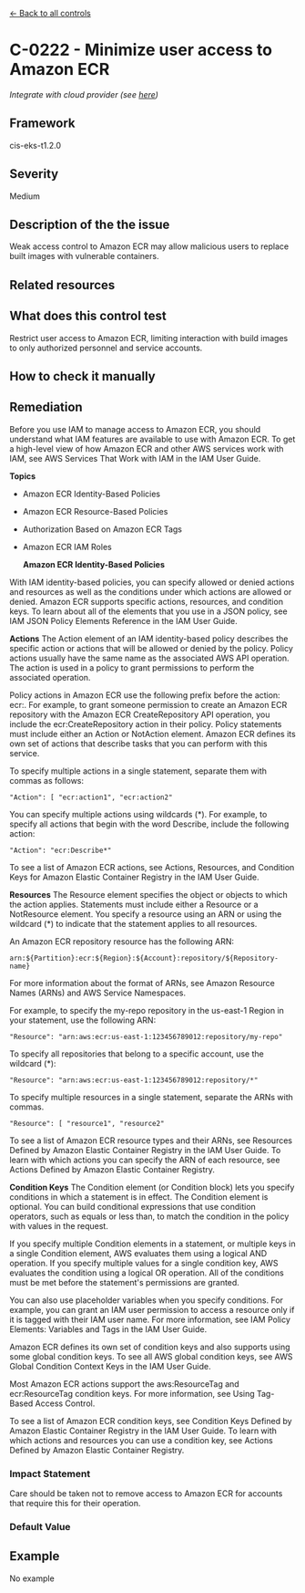 [← Back to all controls](index.md)

# C-0222 - Minimize user access to Amazon ECR


_Integrate with cloud provider (see [here](../../integrations/kubescape-integration-with-cloud-providers))_

## Framework

cis-eks-t1.2.0

## Severity

Medium

## Description of the the issue

Weak access control to Amazon ECR may allow malicious users to replace built images with vulnerable containers.

## Related resources

## What does this control test

Restrict user access to Amazon ECR, limiting interaction with build images to only authorized personnel and service accounts.

## How to check it manually

## Remediation

Before you use IAM to manage access to Amazon ECR, you should understand what IAM features are available to use with Amazon ECR. To get a high-level view of how Amazon ECR and other AWS services work with IAM, see AWS Services That Work with IAM in the IAM User Guide.

 **Topics**

- Amazon ECR Identity-Based Policies
- Amazon ECR Resource-Based Policies
- Authorization Based on Amazon ECR Tags
- Amazon ECR IAM Roles

  **Amazon ECR Identity-Based Policies**

 With IAM identity-based policies, you can specify allowed or denied actions and resources as well as the conditions under which actions are allowed or denied. Amazon ECR supports specific actions, resources, and condition keys. To learn about all of the elements that you use in a JSON policy, see IAM JSON Policy Elements Reference in the IAM User Guide.

 **Actions**
The Action element of an IAM identity-based policy describes the specific action or actions that will be allowed or denied by the policy. Policy actions usually have the same name as the associated AWS API operation. The action is used in a policy to grant permissions to perform the associated operation.

 Policy actions in Amazon ECR use the following prefix before the action: ecr:. For example, to grant someone permission to create an Amazon ECR repository with the Amazon ECR CreateRepository API operation, you include the ecr:CreateRepository action in their policy. Policy statements must include either an Action or NotAction element. Amazon ECR defines its own set of actions that describe tasks that you can perform with this service.

 To specify multiple actions in a single statement, separate them with commas as follows:

 `"Action": [ "ecr:action1", "ecr:action2"`

 You can specify multiple actions using wildcards (\*). For example, to specify all actions that begin with the word Describe, include the following action:

 `"Action": "ecr:Describe*"`

 To see a list of Amazon ECR actions, see Actions, Resources, and Condition Keys for Amazon Elastic Container Registry in the IAM User Guide.

 **Resources**
The Resource element specifies the object or objects to which the action applies. Statements must include either a Resource or a NotResource element. You specify a resource using an ARN or using the wildcard (\*) to indicate that the statement applies to all resources.

 An Amazon ECR repository resource has the following ARN:

 `arn:${Partition}:ecr:${Region}:${Account}:repository/${Repository-name}`

 For more information about the format of ARNs, see Amazon Resource Names (ARNs) and AWS Service Namespaces.

 For example, to specify the my-repo repository in the us-east-1 Region in your statement, use the following ARN:

 `"Resource": "arn:aws:ecr:us-east-1:123456789012:repository/my-repo"`

 To specify all repositories that belong to a specific account, use the wildcard (\*):

 `"Resource": "arn:aws:ecr:us-east-1:123456789012:repository/*"`

 To specify multiple resources in a single statement, separate the ARNs with commas.

 `"Resource": [ "resource1", "resource2"`

 To see a list of Amazon ECR resource types and their ARNs, see Resources Defined by Amazon Elastic Container Registry in the IAM User Guide. To learn with which actions you can specify the ARN of each resource, see Actions Defined by Amazon Elastic Container Registry.

 **Condition Keys**
The Condition element (or Condition block) lets you specify conditions in which a statement is in effect. The Condition element is optional. You can build conditional expressions that use condition operators, such as equals or less than, to match the condition in the policy with values in the request.

 If you specify multiple Condition elements in a statement, or multiple keys in a single Condition element, AWS evaluates them using a logical AND operation. If you specify multiple values for a single condition key, AWS evaluates the condition using a logical OR operation. All of the conditions must be met before the statement's permissions are granted.

 You can also use placeholder variables when you specify conditions. For example, you can grant an IAM user permission to access a resource only if it is tagged with their IAM user name. For more information, see IAM Policy Elements: Variables and Tags in the IAM User Guide.

 Amazon ECR defines its own set of condition keys and also supports using some global condition keys. To see all AWS global condition keys, see AWS Global Condition Context Keys in the IAM User Guide.

 Most Amazon ECR actions support the aws:ResourceTag and ecr:ResourceTag condition keys. For more information, see Using Tag-Based Access Control.

 To see a list of Amazon ECR condition keys, see Condition Keys Defined by Amazon Elastic Container Registry in the IAM User Guide. To learn with which actions and resources you can use a condition key, see Actions Defined by Amazon Elastic Container Registry.

### Impact Statement

Care should be taken not to remove access to Amazon ECR for accounts that require this for their operation.

### Default Value

## Example

No example
